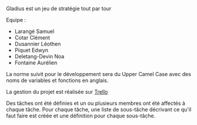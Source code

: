 Gladius est un jeu de stratégie tout par tour

Equipe :
 - Larangé Samuel
 - Cotar Clément
 - Dusannier Léothen
 - Piquet Edwyn 
 - Deletang-Devin Noa 
 - Fontaine Aurélien

La norme suivit pour le développement sera du Upper Camel Case
avec des noms de variables et fonctions en anglais.

La gestion du projet est réalisée sur [Trello](https://trello.com/invite/b/68c7b69d83c39c49c8d5fcba/ATTId097a3f4f1ccf409b3ea46bba4743bcf80C00D2B/gladius)

Des tâches ont été définies et un ou plusieurs membres ont été affectés à chaque tâche.
Pour chaque tâche, une liste de sous-tâche décrivant ce qu'il faut faire est créée et une définition pour chaque sous-tâche. 
